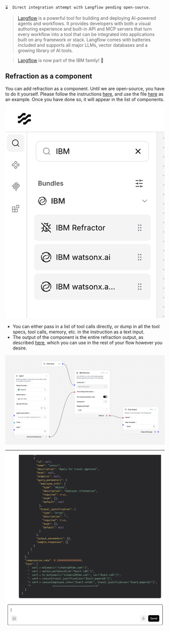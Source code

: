 ```
⌛  Direct integration attempt with Langflow pending open-source.
```

> [Langflow](https://langflow.org/) is a powerful tool for building and deploying AI-powered agents and workflows. It provides developers with both a visual authoring experience and built-in API and MCP servers that turn every workflow into a tool that can be integrated into applications built on any framework or stack. Langflow comes with batteries included and supports all major LLMs, vector databases and a growing library of AI tools.

> [Langflow](https://www.langflow.org/blog/big-news-for-langflow) is now part of the IBM family! 🤗

## Refraction as a component

You can add refraction as a component. Until we are open-source, you have to do it yourself. Please follow the instructions
[here](https://docs.langflow.org/components-custom-components), and use the file [here](../src/integration/refractor_component.py) as an example. Once you have done so,
it will appear in the list of components.

![2ca9337f-48f0-4271-bd5e-981ee258b04c.png](assets%2F2ca9337f-48f0-4271-bd5e-981ee258b04c.png)

- You can either pass in a list of tool calls directly, or dump in all the tool specs, tool calls, memory, etc. in
the instruction as a text input.
- The output of the component is the entire refraction output, as described [here](02.-The-Refraction-API-|-Inputs-and-Outputs.md#22-output-format), which you can use in the rest of your flow however you desire.

![725f1ff9-91cc-4b2d-815b-90a4bdadc32f.png](assets%2F725f1ff9-91cc-4b2d-815b-90a4bdadc32f.png)

----

![9b201011-d2b8-4af1-8726-3236c4dc23ea.png](assets%2F9b201011-d2b8-4af1-8726-3236c4dc23ea.png)
